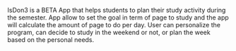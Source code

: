 IsDon3 is a BETA App that helps students to plan their study activity during the semester.
App allow to set the goal in term of page to study and the app will calculate the amount of page to do per day. User can personalize the program,
can decide to study in the weekend or not, or plan the week based on the personal needs.
